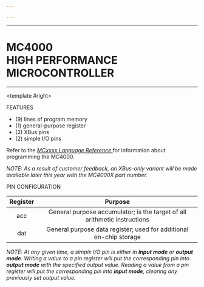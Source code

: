 ```yaml
---

---
```


----

# MC4000 <br>HIGH PERFORMANCE MICROCONTROLLER

----

<TwoCols>
<template #left>

<WideSubtitleBlock>DESCRIPTION</WideSubtitleBlock>

A reduced-functionality microcontroller to
help lower BOM costs, the MC4000 is a flexible and versatile alternative to its larger cousin, the MC6000. Don’t let its diminutive size fool you, however: The MC4000 can easily hold its own with its generous nine lines of program memory, one general-purpose register, and four I/O pins.

We are confident the MC4000 will find its way into your designs and into your heart! Contact us to request samples.
</template>
<template #right>

<WideSubtitleBlock>FEATURES</WideSubtitleBlock>

- (9) lines of program memory
- (1) general-purpose register
- (2) XBus pins
- (2) simple I/O pins

Refer to the _[MCxxxx Language Reference ](/mcxxxx-language.html)_ for information about programming the MC4000.

_NOTE: As a result of customer feedback, an XBus-only variant will be made available later this year with the MC4000X part number._
</template>
</TwoCols>

<WideSubtitleBlock>PIN CONFIGURATION</WideSubtitleBlock>

<ImgContainer src="/images/16.webp" alt="MC4000" />

<div class="--flex --justify-center">

| Register |                                  Purpose                                  |
|:--------:|:-------------------------------------------------------------------------:|
|   acc    | General purpose accumulator; is the target of all arithmetic instructions |
|   dat    |    General purpose data register; used for additional on-chip storage     |
</div>

_NOTE: At any given time, a simple I/O pin is either in **input mode** or **output mode**. Writing a value to a pin register will put the corresponding pin into **output mode** with the specified output value.
Reading a value from a pin register will put the corresponding pin into **input mode**, clearing any previously set output value._